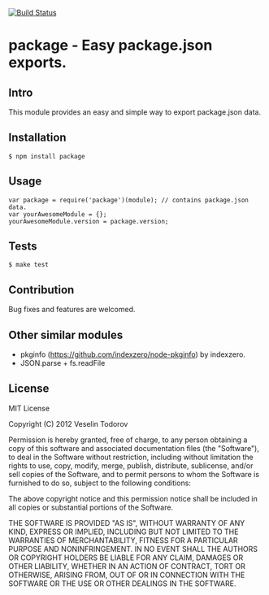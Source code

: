 [![Build Status](https://secure.travis-ci.org/vesln/package.png)](http://travis-ci.org/vesln/package)

# package - Easy package.json exports.

## Intro

This module provides an easy and simple way to export package.json data.

## Installation

	$ npm install package

## Usage

	var package = require('package')(module); // contains package.json data.
	var yourAwesomeModule = {};
	yourAwesomeModule.version = package.version;

## Tests

	$ make test

## Contribution

Bug fixes and features are welcomed.

## Other similar modules

- pkginfo (https://github.com/indexzero/node-pkginfo) by indexzero.
- JSON.parse + fs.readFile

## License

MIT License

Copyright (C) 2012 Veselin Todorov

Permission is hereby granted, free of charge, to any person obtaining a copy of
this software and associated documentation files (the "Software"), to deal in
the Software without restriction, including without limitation the rights to
use, copy, modify, merge, publish, distribute, sublicense, and/or sell copies
of the Software, and to permit persons to whom the Software is furnished to do
so, subject to the following conditions:

The above copyright notice and this permission notice shall be included in all
copies or substantial portions of the Software.

THE SOFTWARE IS PROVIDED "AS IS", WITHOUT WARRANTY OF ANY KIND, EXPRESS OR
IMPLIED, INCLUDING BUT NOT LIMITED TO THE WARRANTIES OF MERCHANTABILITY,
FITNESS FOR A PARTICULAR PURPOSE AND NONINFRINGEMENT. IN NO EVENT SHALL THE
AUTHORS OR COPYRIGHT HOLDERS BE LIABLE FOR ANY CLAIM, DAMAGES OR OTHER
LIABILITY, WHETHER IN AN ACTION OF CONTRACT, TORT OR OTHERWISE, ARISING FROM,
OUT OF OR IN CONNECTION WITH THE SOFTWARE OR THE USE OR OTHER DEALINGS IN THE
SOFTWARE.